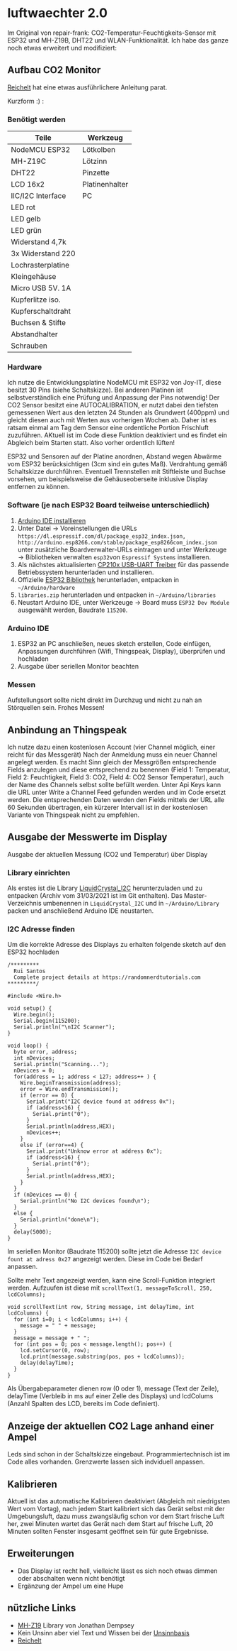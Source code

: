 # luftwaechter 2.0
Im Original von repair-frank: CO2-Temperatur-Feuchtigkeits-Sensor mit ESP32 und MH-Z19B, DHT22 und WLAN-Funktionalität. Ich habe das ganze noch etwas erweitert und modifiziert:
## Aufbau CO2 Monitor
[Reichelt](https://www.reichelt.de/magazin/reichelt-magazin/co2-messgeraet-einfach-und-guenstig-selber-bauen/) hat eine etwas ausführlichere Anleitung parat.

Kurzform :) :
### Benötigt werden
| Teile             | Werkzeug          |
| ----------------- | ----------------- |
| NodeMCU ESP32     | Lötkolben         |
| MH-Z19C           | Lötzinn           |
| DHT22             | Pinzette          |
| LCD 16x2          | Platinenhalter    |
| IIC/I2C Interface | PC                |
| LED rot           |
| LED gelb          |
| LED grün          |
| Widerstand 4,7k   |
| 3x Widerstand 220 |
| Lochrasterplatine |
| Kleingehäuse      |
| Micro USB 5V. 1A  |
| Kupferlitze iso.  |
| Kupferschaltdraht |
| Buchsen & Stifte  |
| Abstandhalter     |
| Schrauben         |
### Hardware
Ich nutze die Entwicklungsplatine NodeMCU mit ESP32 von Joy-IT, diese besitzt 30 Pins (siehe Schaltskizze). Bei anderen Platinen ist selbstverständlich eine Prüfung und Anpassung der Pins notwendig! Der CO2 Sensor besitzt eine AUTOCALIBRATION, er nutzt dabei den tiefsten gemessenen Wert aus den letzten 24 Stunden als Grundwert (400ppm) und gleicht diesen auch mit Werten aus vorherigen Wochen ab. Daher ist es ratsam einmal am Tag dem Sensor eine ordentliche Portion Frischluft zuzuführen. AKtuell ist im Code diese Funktion deaktiviert und es findet ein Abgleich beim Starten statt. Also vorher ordentlich lüften!

ESP32 und Sensoren auf der Platine anordnen, Abstand wegen Abwärme vom ESP32 berücksichtigen (3cm sind ein gutes Maß). Verdrahtung gemäß Schaltskizze durchführen. Eventuell Trennstellen mit Stiftleiste und Buchse vorsehen, um beispielsweise die Gehäuseoberseite inklusive Display entfernen zu können.

### Software (je nach ESP32 Board teilweise unterschiedlich)
1. [Arduino IDE installieren](https://www.arduino.cc/en/software)
2. Unter Datei -> Voreinstellungen die URLs `https://dl.espressif.com/dl/package_esp32_index.json, http://arduino.esp8266.com/stable/package_esp8266com_index.json` unter zusätzliche Boardverwalter-URLs eintragen und unter Werkzeuge -> Bibliotheken verwalten `esp32`von `Espressif Systems` installieren.
4. Als nächstes aktualisierten [CP210x USB-UART Treiber](https://www.silabs.com/products/development-tools/software/usb-to-uart-bridge-vcp-drivers) für das passende Betriebssystem herunterladen und installieren. 
5. Offizielle [ESP32 Bibliothek](https://github.com/espressif/arduino-esp32) herunterladen, entpacken in `~/Arduino/hardware`
6. `libraries.zip` herunterladen und entpacken in `~/Arduino/libraries`
7. Neustart Arduino IDE, unter Werkzeuge -> Board muss `ESP32 Dev Module` ausgewählt werden, Baudrate `115200`.
### Arduino IDE
1. ESP32 an PC anschließen, neues sketch erstellen, Code einfügen, Anpassungen durchführen (Wifi, Thingspeak, Display), überprüfen und hochladen
2. Ausgabe über seriellen Monitor beachten
### Messen
Aufstellungsort sollte nicht direkt im Durchzug und nicht zu nah an Störquellen sein. Frohes Messen!

## Anbindung an Thingspeak
Ich nutze dazu einen kostenlosen Account (vier Channel möglich, einer reicht für das Messgerät)
Nach der Anmeldung muss ein neuer Channel angelegt werden. Es macht Sinn gleich der Messgrößen entsprechende Fields anzulegen und diese entsprechend zu benennen (Field 1: Temperatur, Field 2: Feuchtigkeit, Field 3: CO2, Field 4: CO2 Sensor Temperatur), auch der Name des Channels selbst sollte befüllt werden. Unter Api Keys kann die URL unter Write a Channel Feed gefunden werden und im Code ersetzt werden. Die entsprechenden Daten werden den Fields mittels der URL alle 60 Sekunden übertragen, ein kürzerer Intervall ist in der kostenlosen Variante von Thingspeak nicht zu empfehlen.

## Ausgabe der Messwerte im Display
Ausgabe der aktuellen Messung (CO2 und Temperatur) über Display
### Library einrichten
Als erstes ist die Library [LiquidCrystal_I2C](https://github.com/marcoschwartz/LiquidCrystal_I2C/archive/master.zip) herunterzuladen und zu entpacken (Archiv vom 31/03/2021 ist im Git enthalten). Das Master-Verzeichnis umbenennen in `LiquidCrystal_I2C` und in `~/Arduino/Library` packen und anschließend Arduino IDE neustarten.

### I2C Adresse finden
Um die korrekte Adresse des Displays zu erhalten folgende sketch auf den ESP32 hochladen

```
/*********
  Rui Santos
  Complete project details at https://randomnerdtutorials.com  
*********/

#include <Wire.h>
 
void setup() {
  Wire.begin();
  Serial.begin(115200);
  Serial.println("\nI2C Scanner");
}
 
void loop() {
  byte error, address;
  int nDevices;
  Serial.println("Scanning...");
  nDevices = 0;
  for(address = 1; address < 127; address++ ) {
    Wire.beginTransmission(address);
    error = Wire.endTransmission();
    if (error == 0) {
      Serial.print("I2C device found at address 0x");
      if (address<16) {
        Serial.print("0");
      }
      Serial.println(address,HEX);
      nDevices++;
    }
    else if (error==4) {
      Serial.print("Unknow error at address 0x");
      if (address<16) {
        Serial.print("0");
      }
      Serial.println(address,HEX);
    }    
  }
  if (nDevices == 0) {
    Serial.println("No I2C devices found\n");
  }
  else {
    Serial.println("done\n");
  }
  delay(5000);       
}
```
Im seriellen Monitor (Baudrate 115200) sollte jetzt die Adresse `I2C device fount at adress 0x27` angezeigt werden. Diese im Code bei Bedarf anpassen.

Sollte mehr Text angezeigt werden, kann eine Scroll-Funktion integriert werden. Aufzuufen ist diese mit `scrollText(1, messageToScroll, 250, lcdColumns);`
```
void scrollText(int row, String message, int delayTime, int lcdColumns) {
  for (int i=0; i < lcdColumns; i++) {
    message = " " + message; 
  } 
  message = message + " "; 
  for (int pos = 0; pos < message.length(); pos++) {
    lcd.setCursor(0, row);
    lcd.print(message.substring(pos, pos + lcdColumns));
    delay(delayTime);
  }
}
```
Als Übergabeparameter dienen row (0 oder 1), message (Text der Zeile), delayTime (Verbleib in ms auf einer Zelle des Displays) und lcdColums (Anzahl Spalten des LCD, bereits im Code definiert).

## Anzeige der aktuellen CO2 Lage anhand einer Ampel
Leds sind schon in der Schaltskizze eingebaut. Programmiertechnisch ist im Code alles vorhanden. Grenzwerte lassen sich indviduell anpassen.

## Kalibrieren
Aktuell ist das automatische Kalibrieren deaktiviert (Abgleich mit niedrigsten Wert vom Vortag), nach jedem Start kalibriert sich das Gerät selbst mit der Umgebungsluft, dazu muss zwangsläufig schon vor dem Start frische Luft her, zwei Minuten wartet das Gerät nach dem Start auf frische Luft, 20 Minuten sollten Fenster insgesamt geöffnet sein für gute Ergebnisse.

## Erweiterungen
- Das Display ist recht hell, vielleicht lässt es sich noch etwas dimmen oder abschalten wenn nicht benötigt
- Ergänzung der Ampel um eine Hupe

## nützliche Links
- [MH-Z19](https://github.com/WifWaf/MH-Z19) Library von Jonathan Dempsey
- Kein Unsinn aber viel Text und Wissen bei der [Unsinnbasis](https://unsinnsbasis.de/co2-sensor-mhz19b)
- [Reichelt](https://www.reichelt.de/magazin/reichelt-magazin/co2-messgeraet-einfach-und-guenstig-selber-bauen/)

